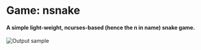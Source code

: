 # Game: nsnake

#### A simple light-weight, ncurses-based (hence the n in name) snake game. 

![Output sample](https://github.com/bijalthanawala/nsnake/raw/master/nsnake-demo.gif)
